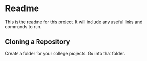 # Readme #
This is the readme for this project. It will include any useful links and commands to run.

## Cloning a Repository ##

Create a folder for your college projects. Go into that folder.